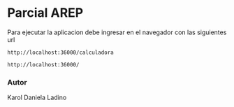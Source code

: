 # Parcial AREP

Para ejecutar la aplicacion debe ingresar en el navegador con las siguientes url

```
http://localhost:36000/calculadora
```

```
http://localhost:36000/
```

### Autor 
Karol Daniela Ladino